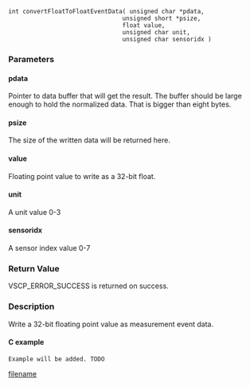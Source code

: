 

```clike
int convertFloatToFloatEventData( unsigned char *pdata,
                                unsigned short *psize, 
                                float value,
                                unsigned char unit,
                                unsigned char sensoridx )
```

### Parameters

#### pdata
Pointer to data buffer that will get the result. The buffer should be large enough to hold the normalized data. That is bigger than eight bytes.

#### psize
The size of the written data will be returned here.

#### value
Floating point value to write as a 32-bit float.

#### unit
A unit value 0-3

#### sensoridx
A sensor index value 0-7

### Return Value
VSCP_ERROR_SUCCESS is returned on success.

### Description
Write a 32-bit floating point value as measurement event data. 

#### C example

```clike
Example will be added. TODO
```



[filename](./bottom_copyright.md ':include')